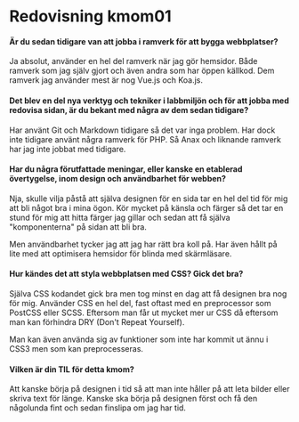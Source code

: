 Redovisning kmom01
==================

#### Är du sedan tidigare van att jobba i ramverk för att bygga webbplatser?

Ja absolut, använder en hel del ramverk när jag gör hemsidor.
Både ramverk som jag själv gjort och även andra som har öppen källkod.
Dem ramverk jag använder mest är nog Vue.js och Koa.js.


#### Det blev en del nya verktyg och tekniker i labbmiljön och för att jobba med redovisa sidan, är du bekant med några av dem sedan tidigare?

Har använt Git och Markdown tidigare så det var inga problem.
Har dock inte tidigare använt några ramverk för PHP.
Så Anax och liknande ramverk har jag inte jobbat med tidigare.


#### Har du några förutfattade meningar, eller kanske en etablerad övertygelse, inom design och användbarhet för webben?

Nja, skulle vilja påstå att själva designen för en sida tar en hel del tid för mig att bli något bra i mina ögon.
Kör mycket på känsla och färger så det tar en stund för mig att hitta färger jag gillar och sedan att få själva "komponenterna" på sidan att bli bra.

Men användbarhet tycker jag att jag har rätt bra koll på.
Har även hållt på lite med att optimisera hemsidor för blinda med skärmläsare.


#### Hur kändes det att styla webbplatsen med CSS? Gick det bra?

Själva CSS kodandet gick bra men tog minst en dag att få designen bra nog för mig.
Använder CSS en hel del, fast oftast med en preprocessor som PostCSS eller SCSS.
Eftersom man får ut mycket mer ur CSS då eftersom man kan förhindra DRY (Don't Repeat Yourself).

Man kan även använda sig av funktioner som inte har kommit ut ännu i CSS3 men som kan preprocesseras.

#### Vilken är din TIL för detta kmom?

Att kanske börja på designen i tid så att man inte håller på att leta bilder eller skriva text för länge.
Kanske ska börja på designen först och få den någolunda fint och sedan finslipa om jag har tid.
